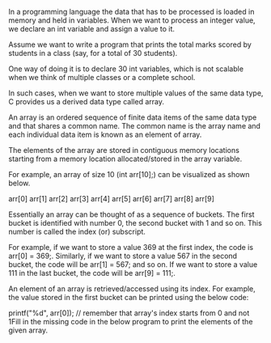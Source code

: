 In a programming language the data that has to be processed is loaded in memory and held in variables. When we want to process an integer value, we declare an int variable and assign a value to it.

Assume we want to write a program that prints the total marks scored by students in a class (say, for a total of 30 students).

One way of doing it is to declare 30 int variables, which is not scalable when we think of multiple classes or a complete school.

In such cases, when we want to store multiple values of the same data type, C provides us a derived data type called array.

An array is an ordered sequence of finite data items of the same data type and that shares a common name. The common name is the array name and each individual data item is known as an element of array.

The elements of the array are stored in contiguous memory locations starting from a memory location allocated/stored in the array variable.

For example, an array of size 10 (int arr[10];) can be visualized as shown below.

arr[0]	arr[1]	arr[2]	arr[3]	arr[4]	arr[5]	arr[6]	arr[7]	arr[8]	arr[9]

Essentially an array can be thought of as a sequence of buckets. The first bucket is identified with number 0, the second bucket with 1 and so on. This number is called the index (or) subscript.

For example, if we want to store a value 369 at the first index, the code is arr[0] = 369;.
Similarly, if we want to store a value 567 in the second bucket, the code will be arr[1] = 567; and so on.
If we want to store a value 111 in the last bucket, the code will be arr[9] = 111;.

An element of an array is retrieved/accessed using its index. For example, the value stored in the first bucket can be printed using the below code:

 printf("%d", arr[0]); // remember that array's index starts from 0 and not 1Fill in the missing code in the below program to print the elements of the given array.
